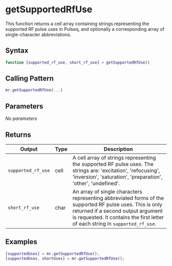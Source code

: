 # getSupportedRfUse

This function returns a cell array containing strings representing the supported RF pulse uses in Pulseq, and optionally a corresponding array of single-character abbreviations.

## Syntax

```matlab
function [supported_rf_use, short_rf_use] = getSupportedRfUse()
```

## Calling Pattern

```matlab
mr.getSupportedRfUse(...)
```

## Parameters

*No parameters*

## Returns

| Output | Type | Description |
|--------|------|-------------|
| `supported_rf_use` | cell | A cell array of strings representing the supported RF pulse uses.  The strings are: 'excitation', 'refocusing', 'inversion', 'saturation', 'preparation', 'other', 'undefined'. |
| `short_rf_use` | char | An array of single characters representing abbreviated forms of the supported RF pulse uses. This is only returned if a second output argument is requested.  It contains the first letter of each string in `supported_rf_use`. |

## Examples

```matlab
[supportedUses] = mr.getSupportedRfUse();
[supportedUses, shortUses] = mr.getSupportedRfUse();
```
